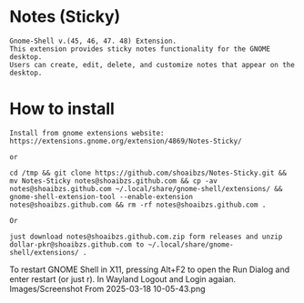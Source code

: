 # Notes (Sticky)
```
Gnome-Shell v.(45, 46, 47. 48) Extension.
This extension provides sticky notes functionality for the GNOME desktop.
Users can create, edit, delete, and customize notes that appear on the desktop.

```
# How to install
```
Install from gnome extensions website:
https://extensions.gnome.org/extension/4869/Notes-Sticky/

or

cd /tmp && git clone https://github.com/shoaibzs/Notes-Sticky.git && mv Notes-Sticky notes@shoaibzs.github.com && cp -av notes@shoaibzs.github.com ~/.local/share/gnome-shell/extensions/ && gnome-shell-extension-tool --enable-extension notes@shoaibzs.github.com && rm -rf notes@shoaibzs.github.com .

Or

just download notes@shoaibzs.github.com.zip form releases and unzip dollar-pkr@shoaibzs.github.com to ~/.local/share/gnome-shell/extensions/ .

```
To restart GNOME Shell in X11, pressing Alt+F2 to open the Run Dialog and enter restart 
(or just r). 
In Wayland Logout and Login agaian.
Images/Screenshot From 2025-03-18 10-05-43.png
